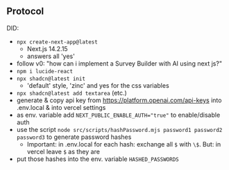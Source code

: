 ## Protocol

DID: 
- `npx create-next-app@latest`
    - Next.js 14.2.15
    - answers all 'yes'
- follow v0: "how can i implement a Survey Builder with AI using next js?"
- `npm i lucide-react`
- `npx shadcn@latest init`
    - 'default' style, 'zinc' and yes for the css variables
- `npx shadcn@latest add textarea` (etc.)
- generate & copy api key from https://platform.openai.com/api-keys into .env.local & into vercel settings
- as env. variable add `NEXT_PUBLIC_ENABLE_AUTH="true"` to enable/disable auth
- use the script `node src/scripts/hashPassword.mjs password1 password2 password3` to generate password hashes
    - Important: in .env.local for each hash: exchange all `$` with `\$`. But: in vercel leave `$` as they are 
- put those hashes into the env. variable `HASHED_PASSWORDS`